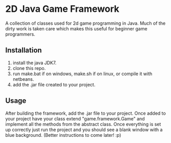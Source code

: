 # 2D Java Game Framework

A collection of classes used for 2d game programming in Java. Much of the dirty work is taken care which makes this useful for beginner game programmers. 

## Installation

1. install the java JDK7.
2. clone this repo.
3. run make.bat if on windows, make.sh if on linux, or compile it with netbeans.
4. add the .jar file created to your project.

## Usage

After building the framework, add the .jar file to your project. Once added to your project have your class extend "game.framework.Game" and implement all the methods from the abstract class. Once everything is set up correctly just run the project and you should see a blank window with a blue background. (Better instructions to come later! :p) 

